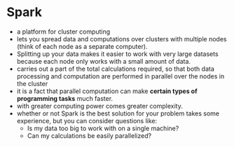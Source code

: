 # Spark

- a platform for cluster computing
- lets you spread data and computations over clusters with multiple nodes (think of each node as a separate computer). 
- Splitting up your data makes it easier to work with very large datasets because each node only works with a small amount of data.
- carries out a part of the total calculations required, so that both data processing and computation are performed in parallel over the nodes in the cluster
- it is a fact that parallel computation can make **certain types of programming tasks** much faster.
- with greater computing power comes greater complexity.
- whether or not Spark is the best solution for your problem takes some experience, but you can consider questions like:
  - Is my data too big to work with on a single machine?
  - Can my calculations be easily parallelized?
